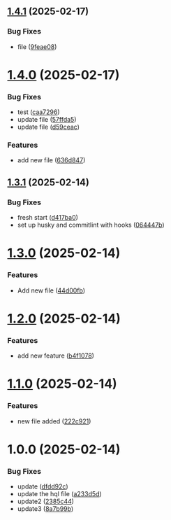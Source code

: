 ## [1.4.1](https://github.com/ligadata-yaraAbbas/semantic-release-test/compare/v1.4.0...v1.4.1) (2025-02-17)


### Bug Fixes

* file ([9feae08](https://github.com/ligadata-yaraAbbas/semantic-release-test/commit/9feae08b35cea8f602020777d7c1fc2136db6f72))

# [1.4.0](https://github.com/ligadata-yaraAbbas/semantic-release-test/compare/v1.3.1...v1.4.0) (2025-02-17)


### Bug Fixes

* test ([caa7296](https://github.com/ligadata-yaraAbbas/semantic-release-test/commit/caa729665e2b1651130aee02dd5bdd8fda5885aa))
* update file ([57ffda5](https://github.com/ligadata-yaraAbbas/semantic-release-test/commit/57ffda509db236bb6c4d4f6998b8f50cffab4cb5))
* update file ([d59ceac](https://github.com/ligadata-yaraAbbas/semantic-release-test/commit/d59ceacf2cc45dc5241f61441cd5ece0f270826e))


### Features

* add new file ([636d847](https://github.com/ligadata-yaraAbbas/semantic-release-test/commit/636d84724fb3ff96ad7fca9ecdc3aab41260744d))

## [1.3.1](https://github.com/ligadata-yaraAbbas/semantic-release-test/compare/v1.3.0...v1.3.1) (2025-02-14)


### Bug Fixes

* fresh start ([d417ba0](https://github.com/ligadata-yaraAbbas/semantic-release-test/commit/d417ba0c4a149725c5f818265e0adc0ec5a1b710))
* set up husky and commitlint with hooks ([064447b](https://github.com/ligadata-yaraAbbas/semantic-release-test/commit/064447bd5700dfb7a30cf5d93f9ea9e7ed90d5a9))

# [1.3.0](https://github.com/ligadata-yaraAbbas/semantic-release-test/compare/v1.2.0...v1.3.0) (2025-02-14)


### Features

* Add new file ([44d00fb](https://github.com/ligadata-yaraAbbas/semantic-release-test/commit/44d00fb739ab2084a44cb23a2249339561244d5a))

# [1.2.0](https://github.com/ligadata-yaraAbbas/semantic-release-test/compare/v1.1.0...v1.2.0) (2025-02-14)


### Features

* add new feature ([b4f1078](https://github.com/ligadata-yaraAbbas/semantic-release-test/commit/b4f107886880ad8dc835d00b46ddddeab9ac7f7e))

# [1.1.0](https://github.com/ligadata-yaraAbbas/semantic-release-test/compare/v1.0.0...v1.1.0) (2025-02-14)


### Features

* new file added ([222c921](https://github.com/ligadata-yaraAbbas/semantic-release-test/commit/222c921197df51c4057a5253eaed41273d1370c7))

# 1.0.0 (2025-02-14)


### Bug Fixes

* update ([dfdd92c](https://github.com/ligadata-yaraAbbas/semantic-release-test/commit/dfdd92c66fc4db2f2e15ccd3e05d396f03c717aa))
* update the hql file ([a233d5d](https://github.com/ligadata-yaraAbbas/semantic-release-test/commit/a233d5d5085bfe27ce7b9ed413ecd6b81cb3a14a))
* update2 ([2385c44](https://github.com/ligadata-yaraAbbas/semantic-release-test/commit/2385c44b63a0745732799b61bd7ca9084d143c99))
* update3 ([8a7b99b](https://github.com/ligadata-yaraAbbas/semantic-release-test/commit/8a7b99b5993ba4d64660953b97838692c57bfe40))
